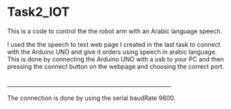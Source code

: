 # Task2_IOT
This is a code to control the the robot arm with an Arabic language speech.

I used the the speech to text web page I created in the last task to connect with the Arduino UNO and give it orders using speech in arabic language.
This is done by connecting the Arduino UNO with a usb to your PC and then pressing the connect button on the webpage and choosing the correct port.


                                                                                                                ـــــــــــــــــــــــــــــــــــــــــــــــــــــ
 The connection is done by using the serial baudRate 9600.
